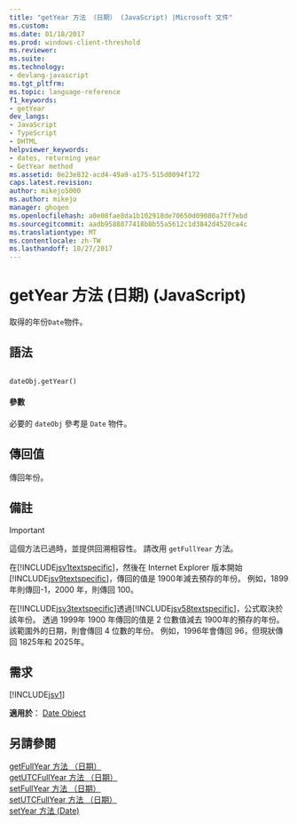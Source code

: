 ```yaml
---
title: "getYear 方法 （日期） (JavaScript) |Microsoft 文件"
ms.custom: 
ms.date: 01/18/2017
ms.prod: windows-client-threshold
ms.reviewer: 
ms.suite: 
ms.technology:
- devlang-javascript
ms.tgt_pltfrm: 
ms.topic: language-reference
f1_keywords:
- getYear
dev_langs:
- JavaScript
- TypeScript
- DHTML
helpviewer_keywords:
- dates, returning year
- GetYear method
ms.assetid: 0e23e832-acd4-49a9-a175-515d0094f172
caps.latest.revision: 
author: mikejo5000
ms.author: mikejo
manager: ghogen
ms.openlocfilehash: a0e08fae8da1b102918de70650d09080a7ff7ebd
ms.sourcegitcommit: aadb9588877418b8b55a5612c1d3842d4520ca4c
ms.translationtype: MT
ms.contentlocale: zh-TW
ms.lasthandoff: 10/27/2017
---
```

# <a name="getyear-method-date-javascript"></a>getYear 方法 (日期) (JavaScript)
取得的年份`Date`物件。  
  
## <a name="syntax"></a>語法  
  
```  
  
dateObj.getYear()   
```  
  
#### <a name="parameters"></a>參數  
 必要的 `dateObj` 參考是 `Date` 物件。  
  
## <a name="return-value"></a>傳回值  
 傳回年份。  
  
## <a name="remarks"></a>備註  
  
> [!IMPORTANT]
>  這個方法已過時，並提供回溯相容性。 請改用 `getFullYear` 方法。  
  
 在[!INCLUDE[jsv1textspecific](../../javascript/reference/includes/jsv1textspecific-md.md)]，然後在 Internet Explorer 版本開始[!INCLUDE[jsv9textspecific](../../javascript/reference/includes/jsv9textspecific-md.md)]，傳回的值是 1900年減去預存的年份。 例如，1899 年則傳回-1，2000 年，則傳回 100。  
  
 在[!INCLUDE[jsv3textspecific](../../javascript/reference/includes/jsv3textspecific-md.md)]透過[!INCLUDE[jsv58textspecific](../../javascript/reference/includes/jsv58textspecific-md.md)]，公式取決於該年份。 透過 1999年 1900 年傳回的值是 2 位數值減去 1900年的預存的年份。 該範圍外的日期，則會傳回 4 位數的年份。 例如，1996年會傳回 96，但現狀傳回 1825年和 2025年。  
  
## <a name="requirements"></a>需求  
 [!INCLUDE[jsv1](../../javascript/misc/includes/jsv1-md.md)]  
  
 **適用於**： [Date Object](../../javascript/reference/date-object-javascript.md)  
  
## <a name="see-also"></a>另請參閱  
 [getFullYear 方法 （日期）](../../javascript/reference/getfullyear-method-date-javascript.md)   
 [getUTCFullYear 方法 （日期）](../../javascript/reference/getutcfullyear-method-date-javascript.md)   
 [setFullYear 方法 （日期）](../../javascript/reference/setfullyear-method-date-javascript.md)   
 [setUTCFullYear 方法 （日期）](../../javascript/reference/setutcfullyear-method-date-javascript.md)   
 [setYear 方法 (Date)](../../javascript/reference/setyear-method-date-javascript.md)